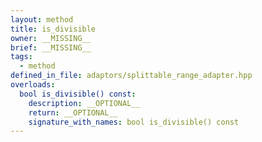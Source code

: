```yaml
---
layout: method
title: is_divisible
owner: __MISSING__
brief: __MISSING__
tags:
  - method
defined_in_file: adaptors/splittable_range_adapter.hpp
overloads:
  bool is_divisible() const:
    description: __OPTIONAL__
    return: __OPTIONAL__
    signature_with_names: bool is_divisible() const
---
```

